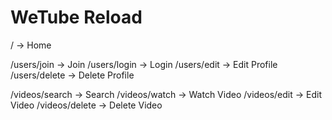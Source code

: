 # WeTube Reload

/ -> Home

/users/join -> Join
/users/login -> Login
/users/edit -> Edit Profile
/users/delete -> Delete Profile

/videos/search -> Search
/videos/watch -> Watch Video
/videos/edit -> Edit Video
/videos/delete -> Delete Video

